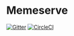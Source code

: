 # Memeserve

[![Gitter](https://badges.gitter.im/Join%20Chat.svg)](https://gitter.im/memestream?utm_source=badge&utm_medium=badge&utm_campaign=pr-badge&utm_content=badge)
[![CircleCI](https://circleci.com/gh/memestream/memeserve/tree/master.svg?style=svg)](https://circleci.com/gh/memestream/memeserve/tree/master)
